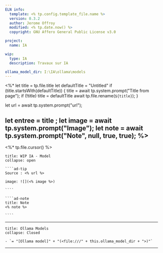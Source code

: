 ```yaml
---
ELN info:
  template: <% tp.config.template_file.name %>
  version: 0.3.2
  author: Jerome Offroy
  modified: <% tp.date.now() %>
  copyright: GNU Affero General Public License v3.0

project:
  name: IA

wip:
  type: IA
  description: Travaux sur IA

ollama_model_dir: I:\IA\ollama\models
---
```

<%*
  let title = tp.file.title
  let defaultTitle = "Untitled"
  if (title.startsWith(defaultTitle)) {
    title = await tp.system.prompt("Title from page");
    if (!title) title = defaultTitle
    await tp.file.rename(`${title}`);
  }

let url = await tp.system.prompt("url");

let entree = title ;
let image = await tp.system.prompt("Image");
let note = await tp.system.prompt("Note", null, true, true);
%>
---
<%* tp.file.cursor() %>
``````ad-example
title: WIP IA - Model
collapse: open

````ad-tip
Source : <% url %>

image: ![](<% image %>)

````

````ad-note
title: Note
<% note %>

````

``````

---

```ad-tip
title: Ollama Models
collapse: Closed

- `= "[Ollama model]" + "(<file:///" + this.ollama_model_dir + ">)"`
```

---

